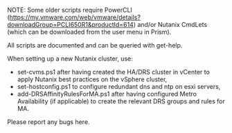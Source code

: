 NOTE: Some older scripts require PowerCLI (https://my.vmware.com/web/vmware/details?downloadGroup=PCLI650R1&productId=614) and/or Nutanix CmdLets (which can be downloaded from the user menu in Prism).

All scripts are documented and can be queried with get-help.

When setting up a new Nutanix cluster, use:
- set-cvms.ps1 after having created the HA/DRS cluster in vCenter to apply Nutanix best practices on the vSphere cluster,
- set-hostconfig.ps1 to configure redundant dns and ntp on esxi servers,
- add-DRSAffinityRulesForMA.ps1 after having configured Metro Availability (if applicable) to create the relevant DRS groups and rules for MA.

Please report any bugs here.

